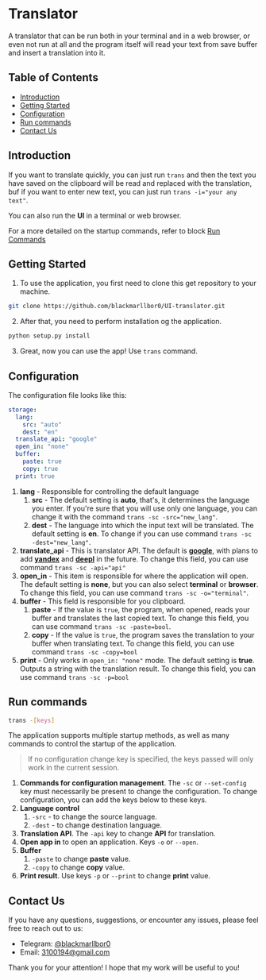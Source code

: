 # Translator

A translator that can be run both in your terminal and in a web browser, or even not run at all and the program itself will read your text from save buffer and insert a translation into it.

## Table of Contents

- [Introduction](#introduction)
- [Getting Started](#getting-started)
- [Configuration](#configuration)
- [Run commands](#run-commands)
- [Contact Us](#contact-us)

## Introduction

If you want to translate quickly, you can just run `trans` and then the text you have saved on the clipboard will be read and replaced with the translation, buf if you want to enter new text, you can just run `trans -i="your any text"`.

You can also run the **UI** in a terminal or web browser.

For a more detailed on the startup commands, refer to block [Run Commands](#Run)

## Getting Started

1. To use the application, you first need to clone this get repository to your machine.

```bash
git clone https://github.com/blackmarllbor0/UI-translator.git
```

2. After that, you need to perform installation og the application.

```bash
python setup.py install
```

3. Great, now you can use the app! Use `trans` command.

## Configuration

The configuration file looks like this:

```yaml
storage:
  lang:
    src: "auto"
    dest: "en"
  translate_api: "google"
  open_in: "none"
  buffer:
    paste: true
    copy: true
  print: true
```

1. **lang** - Responsible for controlling the default language
   1. **src** - The default setting is **auto**, that's, it determines the language you enter. If you're sure that you will use only one language, you can change it with the command `trans -sc -src="new_lang"`.
   2. **dest** - The language into which the input text will be translated. The default setting is **en**. To change if you can use command `trans -sc -dest="new_lang"`.
2. **translate_api** - This is translator API. The default is [**google**](https://translate.google.com/), with plans to add [**yandex**](https://translate.yandex.ru/) and [**deepl**](https://www.deepl.com/translator) in the future. To change this field, you can use command `trans -sc -api="api"`
3. **open_in** - This item is responsible for where the application will open. The default setting is **none**, but you can also select **terminal** or **browser**. To change this field, you can use command `trans -sc -o="terminal"`.
4. **buffer** - This field is responsible for you clipboard.
   1. **paste** - If the value is `true`, the program, when opened, reads your buffer and translates the last copied text. To change this field, you can use command `trans -sc -paste=bool`.
   2. **copy** - If the value is `true`, the program saves the translation to your buffer when translating text. To change this field, you can use command `trans -sc -copy=bool`
5. **print** - Only works in `open_in: "none"` mode. The default setting is **true**. Outputs a string with the translation result. To change this field, you can use command `trans -sc -p=bool`

## Run commands

```bash
trans -[keys]
```

The application supports multiple startup methods, as well as many commands to control the startup of the application.

> If no configuration change key is specified, the keys passed will only work in the current session.

1. **Commands for configuration management**. The `-sc` or `--set-config` key must necessarily be present to change the configuration. To change configuration, you can add the keys below to these keys.
2. **Language control**
   1. `-src` - to change the source language.
   2. `-dest` - to change destination language.
3. **Translation API**. The `-api` key to change **API** for translation.
4. **Open app in** to open an application. Keys `-o` or `--open`.
5. **Buffer**
   1. `-paste` to change **paste** value.
   2. `-copy` to change **copy** value.
6. **Print result**. Use keys `-p` or `--print` to change **print** value.

## Contact Us

If you have any questions, suggestions, or encounter any issues, please feel free to reach out to us:

- Telegram: [@blackmarllbor0](https://t.me/blackmarllbor0)
- Email: 3100194@gmail.com

Thank you for your attention! I hope that my work will be useful to you!
